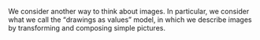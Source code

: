 We consider another way to think about images.  In particular,
we consider what we call the <q>drawings as values</q> model,
in which we describe images by transforming and composing
simple pictures.
